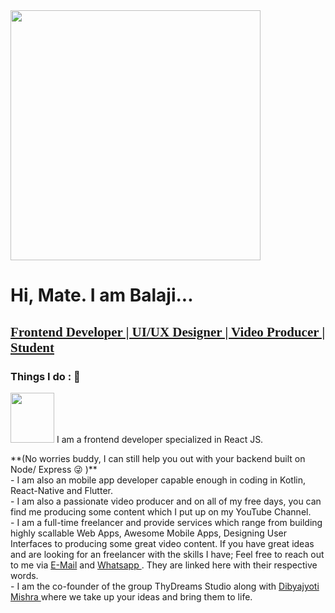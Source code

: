 
<img src="https://media.giphy.com/media/QBkmBad7HjH4jM11Wx/giphy.gif" width="400" height="400"> 
<h1> Hi, Mate. I am Balaji... </h1>
<h2 style="text-decoration:underline; font-family:Gabriola">Frontend Developer | UI/UX Designer | Video Producer | Student </h2>

<h3 style="font-weight:bold"> Things I do : 🔭 </h3>
 <p> <img src="https://media.giphy.com/media/QzBbk0AVInBfT4NzeI/giphy.gif" width="70" height="80"> I am a frontend developer specialized in React JS. </p>
**(No worries buddy, I can still help you out with your backend built on Node/ Express 😜 )**
<br/>
- I am also an mobile app developer capable enough in coding in Kotlin, React-Native and Flutter.
<br/>
- I am also a passionate video producer and on all of my free days, you can find me producing some content which I put up on my YouTube Channel.
<br/>
- I am a full-time freelancer and provide services which range from building highly scallable Web Apps, Awesome Mobile Apps, Designing User Interfaces to producing some great video content. If you have great ideas and are looking for an freelancer with the skills I have; Feel free to reach out to me via <a href="mailto:kotnivenkatabalaji@gmail.com"> E-Mail</a> and <a href="https://wa.me/917032874146">Whatsapp </a>. They are linked here with their respective words. 
<br/>
- I am the co-founder of the group ThyDreams Studio along with <a href="https://github.com/DibyajyotiMishra/DibyajyotiMishra"> Dibyajyoti Mishra </a> where we take up your ideas and bring them to life. 


<!--
**Balaji-Kotni/Balaji-Kotni** is a ✨ _special_ ✨ repository because its `README.md` (this file) appears on your GitHub profile.

Here are some ideas to get you started:

- 🔭 I’m currently working on ...
- 🌱 I’m currently learning ...
- 👯 I’m looking to collaborate on ...
- 🤔 I’m looking for help with ...
- 💬 Ask me about ...
- 📫 How to reach me: ...
- 😄 Pronouns: ...
- ⚡ Fun fact: ...
-->
